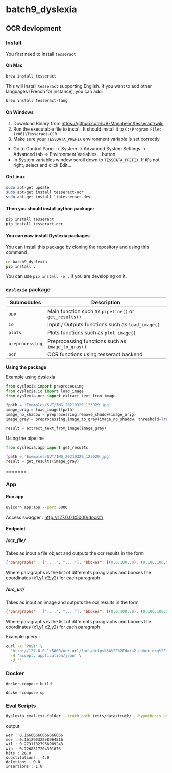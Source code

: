 # batch9_dyslexia


## OCR devlopment

### Install 

You first need to install `tesseract`

#### On Mac

```bash
brew install tesseract
```

This will install `tesseract` supporting English. If you want to add other languages (French for instance), you can add:

```bash
brew install tesseract-lang
```

#### On Windows

1. Download Binary from https://github.com/UB-Mannheim/tesseract/wiki 
2. Run the executable file to install. It should install it to `C:\Program Files (x86)\Tesseract-OCR`
3. Make sure your `TESSDATA_PREFIX` environment variable is set correctly
* Go to Control Panel -> System -> Advanced System Settings -> Advanced tab -> Environment Variables... button
* In System variables window scroll down to `TESSDATA_PREFIX`. If it's not right, select and click Edit...


#### On Linux

```bash
sudo apt-get update
sudo apt-get install tesseract-ocr
sudo apt-get install libtesseract-dev
```
#### Then you should install python package:

```bash
pip install tesseract
pip install tesseract-ocr
```

#### You can now install Dyslexia packages

You can install this package by cloning the repository and using this command :

```bash
cd batch9_dyslexia
pip install .
```

You can use `pip install -e .` if you are developing on it.


### `dyslexia` package

| Submodules | Description |
| ---------- | ----------- |
| `app` | Main function such as `pipeline()` or `get_results()` |
| `io` | Input / Outputs functions such as `load_image()` |
| `plots` | Plots functions such as `plot_image()` |
| `preprocessing` | Preprocessing functions such as `image_to_gray()` |
| `ocr` | OCR functions using tesseract backend |


**Using the package** 

Example using dyslexia

```python
from dyslexia import preprocessing
from dyslexia.io import load_image
from dyslexia.ocr import extract_text_from_image

fpath = 'Exemples/SVT/IMG_20210329_123029.jpg'
image_orig = load_image(fpath)
image_no_shadow = preprocessing.remove_shadow(image_orig)
image_gray = preprocessing.image_to_gray(image_no_shadow, threshold=True)

result = extract_text_from_image(image_gray)
```

Using the pipeline

```python
from dyslexia.app import get_results

fpath = 'Exemples/SVT/IMG_20210329_123029.jpg'
result = get_results(image_gray)
```

=======

### App

#### Run app
```bash
uvicorn app:app --port 5000
```
Access swagger : http://127.0.0.1:5000/docs#/
#### Endpoint

##### /ocr_file/

Takes as input a file object and outputs the ocr results in the form

```json
{"paragraphs" : ["....", "...."], "bboxes": [(0,0,100,50), (0,100,100,50)]}
```

Where paragraphs is the list of differents paragraphs and bboxes the coordinates (x1,y1,x2,y2) for each paragraph

##### /orc_url/

Takes as input an image and outputs the ocr results in the form

```json
{"paragraphs" : ["....", "...."], "bboxes": [(0,0,100,50), (0,100,100,50)]}
```

Where paragraphs is the list of differents paragraphs and bboxes the coordinates (x1,y1,x2,y2) for each paragraph

Example query : 

```bash
curl -X 'POST' \
  'http://127.0.0.1:5000/ocr_url/?url=https%3A%2F%2Fdata2.unhcr.org%2Fimages%2Fdocuments%2Fbig_4cda85d892a5c0b5dd63b510a9c83e9c9d06e739.jpg' \
  -H 'accept: application/json' \
  -d ''
```

### Docker
```
docker-compose build

docker-compose up
```

### Eval Scripts

```bash
dyslexia eval-txt-folder --truth_path tests/data/truth/ --hypothesis_path tests/data/hypothesis/
```

output
```
wer : 0.16666666666666666
mer : 0.16129032258064516
wil : 0.27311827956989243
wip : 0.7268817204301076
hits : 26.0
substitutions : 4.0
deletions : 0.0
insertions : 1.0
```
